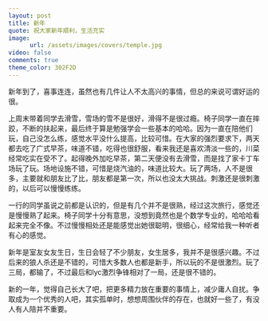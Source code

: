 ```yaml
---
layout: post
title: 新年
quote: 祝大家新年顺利，生活充实
image:
      url: /assets/images/covers/temple.jpg
video: false
comments: true
theme_color: 302F2D
---
```


新年到了，喜事连连，虽然也有几件让人不太高兴的事情，但总的来说可谓好运的很。

上周末带着同学去滑雪，雪场的雪不是很好，滑得不是很过瘾。椅子同学一直在摔跤，不断的扶起来，最后终于算是勉强学会一些基本的哈哈。因为一直在陪他们玩，自己没怎么练，感觉水平没什么提高，比较可惜。在大家的强烈要求下，两天都去吃了广式早茶，味道不错，吃得也很舒服，看来我还是喜欢清淡一些的，川菜经常吃实在受不了。起得晚外加吃早茶，第二天便没有去滑雪，而是找了家卡丁车场玩了玩。场地设施不错，可惜是烧汽油的，味道比较大。玩了两场，人不是很多，主要就和朋友比了比，朋友都是第一次，所以也没太大挑战。刺激还是很刺激的，以后可以慢慢练练。

一行的同学虽说之前都是认识的，但是有几个并不是很熟，经过这次旅行，感觉还是慢慢熟了起来。椅子同学十分有意思，没想到竟然也是个数学专业的，哈哈哈看起来完全不像。不过慢慢相处还是能感觉出她很聪明，很细心，经常给我一种听者有心的感觉。

新年是室友女友生日，生日会轻了不少朋友，女生居多，我并不是很感兴趣。不过后来的狼人杀还是不错的，可惜大多数人也都是新手，所以玩的不是很激烈。玩了三局，都输了，不过最后和lyc激烈争锋相对了一局，还是很不错的。

新的一年，觉得自己长大了吧，把更多精力放在重要的事情上，减少庸人自扰。争取成为一个优秀的人吧，其实孤单时，想想周围伙伴的存在，也就好一些了，有没人有人陪并不重要。




